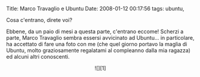 Title: Marco Travaglio e Ubuntu
Date:  2008-01-12 00:17:56
tags: ubuntu,

Cosa c'entrano, direte voi?


Ebbene, da un paio di mesi a questa parte, c'entrano eccome! Scherzi a parte,
Marco Travaglio sembra essersi avvicinato ad Ubuntu... in particolare, ha
accettato di fare una foto con me (che quel giorno portavo la maglia di
Ubuntu, molto graziosamente regalatami al compleanno dalla mia ragazza) ed
alcuni altri conoscenti.


<center>![][1]</center>

   [1]: http://farm2.static.flickr.com/1428/1413727578_a766e2e893_b.jpg
